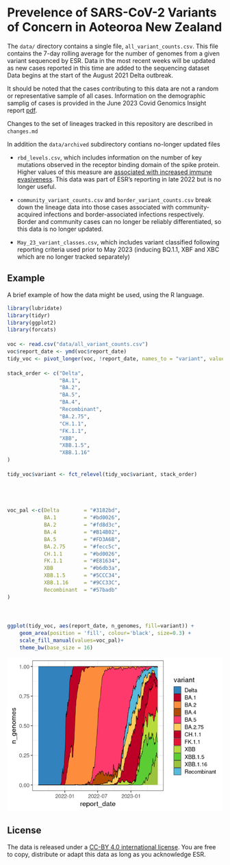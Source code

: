 
# Prevelence of SARS-CoV-2 Variants of Concern in Aoteoroa New Zealand

The `data/` directory contains a single file, `all_variant_counts.csv`.
This file contains the 7-day rolling average for the number of genomes
from a given variant sequenced by ESR. Data in the most recent weeks
will be updated as new cases reported in this time are added to the
sequencing dataset Data begins at the start of the August 2021 Delta
outbreak.

It should be noted that the cases contributing to this data are not a
random or representative sample of all cases. Information on the
demographic samplig of cases is provided in the June 2023 Covid Genomics
Insight report
[pdf](https://www.esr.cri.nz/assets/HEALTH-CONTENT/COVID-Genomics-Insights-Dashboard-CGID/CGID_38_Report.pdf).

Changes to the set of lineages tracked in this repository are described
in `changes.md`

In addition the `data/archived` subdirectory contians no-longer updated
files

- `rbd_levels.csv`, which includes information on the number of key
  mutations observed in the receptor binding domain of the spike
  protein. Higher values of this measure are [associated with increased
  immune
  evasiveness](https://virological.org/t/sars-cov-2-evolution-post-omicron/911).
  This data was part of ESR’s reporting in late 2022 but is no longer
  useful.

- `community_variant_counts.csv` and `border_variant_counts.csv` break
  down the lineage data into those cases associated with
  community-acquired infections and border-associated infections
  respectively. Border and community cases can no longer be reliably
  differentiated, so this data is no longer updated.

- `May_23_variant_classes.csv`, which includes variant classified
  following reporting criteria used prior to May 2023 (inducing BQ.1.1,
  XBF and XBC which are no longer tracked separately)

## Example

A brief example of how the data might be used, using the R language.

``` r
library(lubridate)
library(tidyr)
library(ggplot2)
library(forcats)

voc <- read.csv("data/all_variant_counts.csv")
voc$report_date <- ymd(voc$report_date)
tidy_voc <- pivot_longer(voc, !report_date, names_to = "variant", values_to = "n_genomes")

stack_order <- c("Delta", 
                 "BA.1", 
                 "BA.2", 
                 "BA.5", 
                 "BA.4", 
                 "Recombinant",
                 "BA.2.75", 
                 "CH.1.1", 
                 "FK.1.1",
                 "XBB", 
                 "XBB.1.5", 
                 "XBB.1.16"
)

tidy_voc$variant <- fct_relevel(tidy_voc$variant, stack_order)




voc_pal <-c(Delta        = "#3182bd", 
            BA.1         = "#bd0026", 
            BA.2         = "#fd8d3c", 
            BA.4         = "#B14B02",
            BA.5         = "#FD3A6B",
            BA.2.75      = "#fecc5c", 
            CH.1.1       = "#bd0026",
            FK.1.1       = "#E81634",
            XBB          = "#b6db3a",
            XBB.1.5      = "#5CCC34", 
            XBB.1.16     = "#9CC33C",
            Recombinant  = "#57badb"
)



ggplot(tidy_voc, aes(report_date, n_genomes, fill=variant)) + 
    geom_area(position = 'fill', colour='black', size=0.3) +
    scale_fill_manual(values=voc_pal)+
    theme_bw(base_size = 16)  
```

![](images/plot-1.png)<!-- -->

## License

The data is released under a [CC-BY 4.0 international
license](https://creativecommons.org/licenses/by/4.0/). You are free to
copy, distribute or adapt this data as long as you acknowledge ESR.
